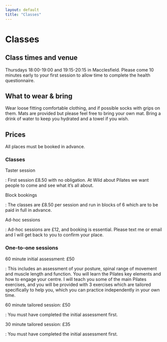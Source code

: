 ```yaml
---
layout: default
title: "Classes"
---
```

# Classes

## Class times and venue

Thursdays 18:00-19:00 and 19:15-20:15 in Macclesfield.
Please come 10 minutes early to your first session to allow time to complete the health questionnaire.

## What to wear & bring

Wear loose fitting comfortable clothing, and if possible socks with grips on them.
Mats are provided but please feel free to bring your own mat.
Bring a drink of water to keep you hydrated and a towel if you wish.

## Prices

All places must be booked in advance.

### Classes

Taster session

: First session £8.50 with no obligation. At Wild about Pilates we want people to come and see what it’s all about.

Block bookings

: The classes are £8.50 per session and run in blocks of 6 which are to be paid in full in advance.

Ad-hoc sessions

: Ad-hoc sessions are £12, and booking is essential. Please text me or email and I will get back to you to confirm your place.

### One-to-one sessions

60 minute initial assessment: £50

: This includes an assessment of your posture, spinal range of movement and muscle length and function. You will learn the Pilates key elements and how to engage your centre. I will teach you some of the main Pilates exercises, and you will be provided with 3 exercises which are tailored specifically to help you, which you can practice independently in your own time.

60 minute tailored session: £50

: You must have completed the initial assessment first.

30 minute tailored session: £35

: You must have completed the initial assessment first.
